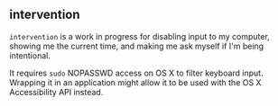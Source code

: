 ## intervention

`intervention` is a work in progress for disabling input to my computer,
showing me the current time, and making me ask myself if I'm being intentional.

It requires `sudo` NOPASSWD access on OS X to filter keyboard input. Wrapping
it in an application might allow it to be used with the OS X Accessibility API
instead.
